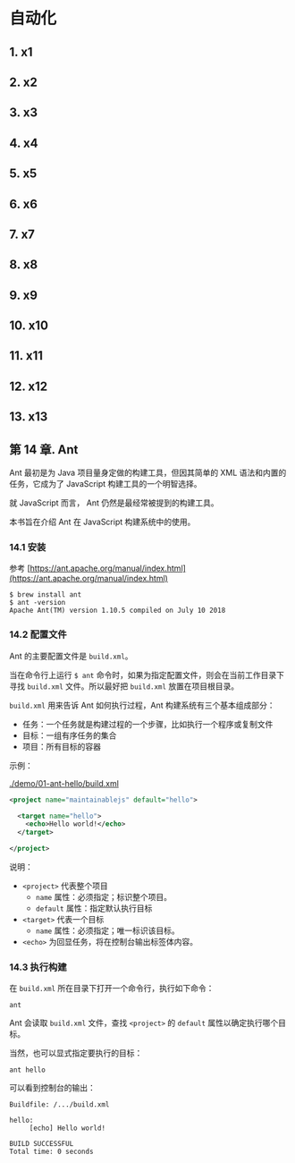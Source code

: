 # 自动化

## 1. x1

## 2. x2

## 3. x3

## 4. x4

## 5. x5

## 6. x6

## 7. x7

## 8. x8

## 9. x9

## 10. x10

## 11. x11

## 12. x12

## 13. x13

## 第 14 章. Ant

Ant 最初是为 Java 项目量身定做的构建工具，但因其简单的 XML 语法和内置的任务，它成为了 JavaScript 构建工具的一个明智选择。

就 JavaScript 而言， Ant 仍然是最经常被提到的构建工具。

本书旨在介绍 Ant 在 JavaScript 构建系统中的使用。

### 14.1 安装

参考 [https://ant.apache.org/manual/index.html](https://ant.apache.org/manual/index.html)

```shell
$ brew install ant
$ ant -version
Apache Ant(TM) version 1.10.5 compiled on July 10 2018
```

### 14.2 配置文件

Ant 的主要配置文件是 `build.xml`。

当在命令行上运行 `$ ant` 命令时，如果为指定配置文件，则会在当前工作目录下寻找 `build.xml` 文件。所以最好把 `build.xml` 放置在项目根目录。

`build.xml` 用来告诉 Ant 如何执行过程，Ant 构建系统有三个基本组成部分：

* 任务：一个任务就是构建过程的一个步骤，比如执行一个程序或复制文件
* 目标：一组有序任务的集合
* 项目：所有目标的容器

示例：

[./demo/01-ant-hello/build.xml](./demo/01-ant-hello/build.xml)

```xml
<project name="maintainablejs" default="hello">

  <target name="hello">
    <echo>Hello world!</echo>
  </target>

</project>
```

说明：

* `<project>` 代表整个项目
  * `name` 属性：必须指定；标识整个项目。
  * `default` 属性：指定默认执行目标
* `<target>` 代表一个目标
  * `name` 属性：必须指定；唯一标识该目标。
* `<echo>` 为回显任务，将在控制台输出标签体内容。

### 14.3 执行构建

在 `build.xml` 所在目录下打开一个命令行，执行如下命令：

```shell
ant
```

Ant 会读取 `build.xml` 文件，查找 `<project>` 的 `default` 属性以确定执行哪个目标。

当然，也可以显式指定要执行的目标：

```shell
ant hello
```

可以看到控制台的输出：

```text
Buildfile: /.../build.xml

hello:
     [echo] Hello world!

BUILD SUCCESSFUL
Total time: 0 seconds
```